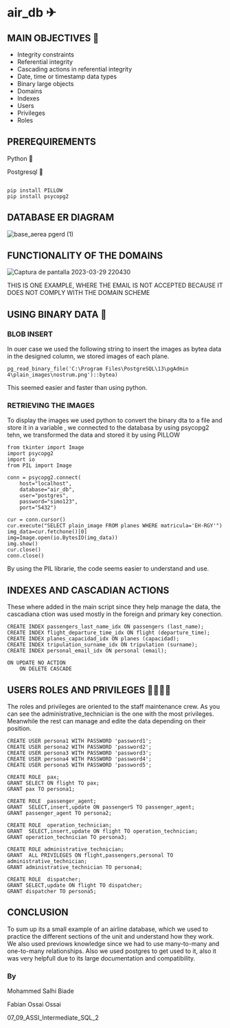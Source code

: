 # air_db ✈

## MAIN OBJECTIVES 🎯

- Integrity constraints
- Referential integrity
- Cascading actions in referential integrity
- Date, time or timestamp data types
- Binary large objects
- Domains
- Indexes
- Users
- Privileges
- Roles

## PREREQUIREMENTS
Python 🐍

Postgresql 🐘

~~~

pip install PILLOW
pip install psycopg2 

~~~

## DATABASE ER DIAGRAM

![base_aerea pgerd (1)](https://user-images.githubusercontent.com/119495982/228653521-aedf1614-9fce-4cf2-a7b4-e025c6b23bb1.png)

## FUNCTIONALITY OF THE DOMAINS

![Captura de pantalla 2023-03-29 220430](https://user-images.githubusercontent.com/119495982/228654651-7b76749f-7f02-4bb7-a2ae-c02bc4e20190.jpg)

THIS IS ONE EXAMPLE, WHERE THE EMAIL IS NOT ACCEPTED BECAUSE IT DOES NOT COMPLY WITH THE DOMAIN SCHEME

## USING BINARY DATA 🛫

### BLOB INSERT

In ouer case we used the following string to insert the images as bytea data in the designed column, we stored images of each plane.

~~~
pg_read_binary_file('C:\Program Files\PostgreSQL\13\pgAdmin 4\plain_images\nostrum.png')::bytea)
~~~
This seemed easier and faster than using python.

### RETRIEVING THE IMAGES

To display the images we used python to convert the binary dta to a file and store it in a variable , we connected to the databasa by using psycopg2 tehn, we transformed the data and stored it by using PILLOW
~~~
from tkinter import Image
import psycopg2
import io
from PIL import Image

conn = psycopg2.connect(
    host="localhost",
    database="air_db",
    user="postgres",
    password="simo123",
    port="5432")

cur = conn.cursor()
cur.execute("SELECT plain_image FROM planes WHERE matricula='EH-RGY'")
img_data=cur.fetchone()[0]
img=Image.open(io.BytesIO(img_data))
img.show()
cur.close()
conn.close()
~~~
By using the PIL librarie, the code seems easier to understand and use.

## INDEXES AND CASCADIAN ACTIONS

These where added in the main script since they help manage the data, the cascadiana ction was used mostly in the foreign and primary key conection.
~~~
CREATE INDEX passengers_last_name_idx ON passengers (last_name);
CREATE INDEX flight_departure_time_idx ON flight (departure_time);
CREATE INDEX planes_capacidad_idx ON planes (capacidad);
CREATE INDEX tripulation_surname_idx ON tripulation (surname);
CREATE INDEX personal_email_idx ON personal (email);

ON UPDATE NO ACTION
    ON DELETE CASCADE
~~~

## USERS ROLES AND PRIVILEGES 👨‍✈️👨‍✈️

The roles and privileges are oriented to the staff maintenance crew. As you can see the administrative_technician is the one with the most privileges. Meanwhile the rest can manage and edite the data depending on their position.

~~~
CREATE USER persona1 WITH PASSWORD 'password1';
CREATE USER persona2 WITH PASSWORD 'password2';
CREATE USER persona3 WITH PASSWORD 'password3';
CREATE USER persona4 WITH PASSWORD 'password4';
CREATE USER persona5 WITH PASSWORD 'password5';

CREATE ROLE  pax; 
GRANT SELECT ON flight TO pax;
GRANT pax TO persona1;

CREATE ROLE  passenger_agent; 
GRANT  SELECT,insert,update ON passengerS TO passenger_agent; 
GRANT passenger_agent TO persona2;

CREATE ROLE  operation_technician;
GRANT  SELECT,insert,update ON flight TO operation_technician;
GRANT operation_technician TO persona3;

CREATE ROLE administrative_technician;
GRANT  ALL PRIVILEGES ON flight,passengers,personal TO administrative_technician; 
GRANT administrative_technician TO persona4;

CREATE ROLE  dispatcher;
GRANT SELECT,update ON flight TO dispatcher;
GRANT dispatcher TO persona5;
~~~

## CONCLUSION 

To sum up its a small example of an airline database, which we used to practice the different sections of the unit and understand how they work. We also used previows knowledge since we had to use many-to-many and one-to-many relationships. Also we used postgres to get used to it, also it was very helpfull due to its large documentation and compatibility.

### By

Mohammed Salhi Biade

Fabian Ossai Ossai

07_09_ASSI_Intermediate_SQL_2

